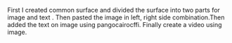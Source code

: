 First I created common surface and divided the surface into two parts for image and text . Then pasted the image in left, right side combination.Then added the text on image using pangocairocffi. Finally create a video using image.
